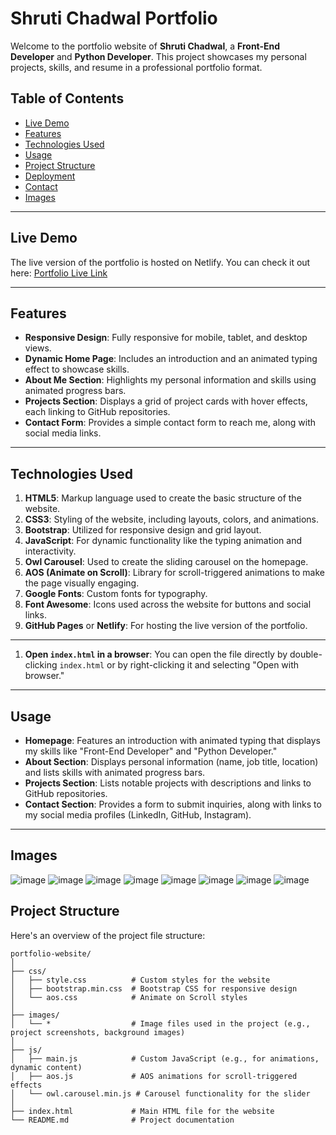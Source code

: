 # Shruti Chadwal Portfolio

Welcome to the portfolio website of **Shruti Chadwal**, a **Front-End Developer** and **Python Developer**. This project showcases my personal projects, skills, and resume in a professional portfolio format.

## Table of Contents
- [Live Demo](#live-demo)
- [Features](#features)
- [Technologies Used](#technologies-used)
- [Usage](#usage)
- [Project Structure](#project-structure)
- [Deployment](#deployment)
- [Contact](#contact)
- [Images](#images)

---

## Live Demo
The live version of the portfolio is hosted on Netlify. You can check it out here:
[Portfolio Live Link](https://your-live-site-link)

---

## Features

- **Responsive Design**: Fully responsive for mobile, tablet, and desktop views.
- **Dynamic Home Page**: Includes an introduction and an animated typing effect to showcase skills.
- **About Me Section**: Highlights my personal information and skills using animated progress bars.
- **Projects Section**: Displays a grid of project cards with hover effects, each linking to GitHub repositories.
- **Contact Form**: Provides a simple contact form to reach me, along with social media links.

---

## Technologies Used

1. **HTML5**: Markup language used to create the basic structure of the website.
2. **CSS3**: Styling of the website, including layouts, colors, and animations.
3. **Bootstrap**: Utilized for responsive design and grid layout.
4. **JavaScript**: For dynamic functionality like the typing animation and interactivity.
5. **Owl Carousel**: Used to create the sliding carousel on the homepage.
6. **AOS (Animate on Scroll)**: Library for scroll-triggered animations to make the page visually engaging.
7. **Google Fonts**: Custom fonts for typography.
8. **Font Awesome**: Icons used across the website for buttons and social links.
9. **GitHub Pages** or **Netlify**: For hosting the live version of the portfolio.

---


1.  **Open `index.html` in a browser**:
    You can open the file directly by double-clicking `index.html` or by right-clicking it and selecting "Open with browser."

---

## Usage

- **Homepage**: Features an introduction with animated typing that displays my skills like "Front-End Developer" and "Python Developer."
- **About Section**: Displays personal information (name, job title, location) and lists skills with animated progress bars.
- **Projects Section**: Lists notable projects with descriptions and links to GitHub repositories.
- **Contact Section**: Provides a form to submit inquiries, along with links to my social media profiles (LinkedIn, GitHub, Instagram).

---
## Images

![image](https://github.com/user-attachments/assets/78143e1e-7d94-4027-9be8-a83be8b2ce9a)
![image](https://github.com/user-attachments/assets/20236bec-dfa0-4a74-85e8-dab75f97f033)
![image](https://github.com/user-attachments/assets/b732e67e-9d18-4ac0-91ff-f9c26a8631f2)
![image](https://github.com/user-attachments/assets/20271b97-c700-4241-a9df-4d8110998b1e)
![image](https://github.com/user-attachments/assets/b58b9a86-59df-4cc9-b879-631bf9ca12e1)
![image](https://github.com/user-attachments/assets/a01c6957-116d-4085-a23b-93fdd77240c2)
![image](https://github.com/user-attachments/assets/7d5fb8b5-8ec5-43e1-ab15-fec0397099fc)
![image](https://github.com/user-attachments/assets/c19be010-159a-4835-b428-7af8226b0727)

## Project Structure

Here's an overview of the project file structure:

```plaintext
portfolio-website/
│
├── css/
│   ├── style.css          # Custom styles for the website
│   ├── bootstrap.min.css  # Bootstrap CSS for responsive design
│   └── aos.css            # Animate on Scroll styles
│
├── images/
│   └── *                  # Image files used in the project (e.g., project screenshots, background images)
│
├── js/
│   ├── main.js            # Custom JavaScript (e.g., for animations, dynamic content)
│   ├── aos.js             # AOS animations for scroll-triggered effects
│   └── owl.carousel.min.js # Carousel functionality for the slider
│
├── index.html             # Main HTML file for the website
└── README.md              # Project documentation









